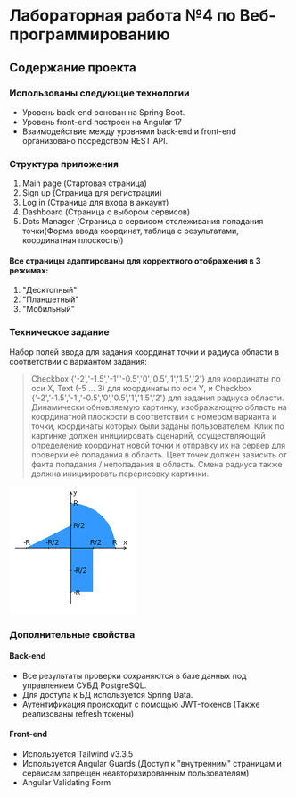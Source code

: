 # Лабораторная работа №4 по Веб-программированию 

## Содержание проекта

### Использованы следующие технологии
+ Уровень back-end основан на Spring Boot.
+ Уровень front-end построен на Angular 17
+ Взаимодействие между уровнями back-end и front-end организовано посредством REST API.

### Структура приложения
1. Main page (Стартовая страница)
2. Sign up (Страница для регистрации)
3. Log in (Страница для входа в аккаунт)
4. Dashboard (Страница с выбором сервисов)
5. Dots Manager (Страница с сервисом отслеживания попадания точки(Форма ввода координат, таблица с результатами, координатная плоскость))
#### Все страницы адаптированы для корректного отображения в 3 режимах:
1. "Десктопный"
2. "Планшетный"
3. "Мобильный"

### Техническое задание 
Набор полей ввода для задания координат точки и радиуса области в соответствии с вариантом задания:
> Checkbox {'-2','-1.5','-1','-0.5','0','0.5','1','1.5','2'} для координаты по оси X, Text (-5 ... 3) для координаты по оси Y, и Checkbox {'-2','-1.5','-1','-0.5','0','0.5','1','1.5','2'} для задания радиуса области.
Динамически обновляемую картинку, изображающую область на координатной плоскости в соответствии с номером варианта и точки, координаты которых были заданы пользователем.
> Клик по картинке должен инициировать сценарий, осуществляющий определение координат новой точки и отправку их на сервер для проверки её попадания в область. 
> Цвет точек должен зависить от факта попадания / непопадания в область. Смена радиуса также должна инициировать перерисовку картинки.

![](https://github.com/forafox/Web_Lab_4/blob/master/images/areaTask.png)

### Дополнительные свойства
#### Back-end
+ Все результаты проверки сохраняются в базе данных под управлением СУБД PostgreSQL.
+ Для доступа к БД используется Spring Data.
+ Аутентификация происходит с помощью JWT-токенов (Также реализованы refresh токены)
#### Front-end
+ Используется Tailwind v3.3.5
+ Используется Angular Guards (Доступ к "внутренним" страницам и сервисам запрещен неавторизированным пользователям)
+ Angular Validating Form 